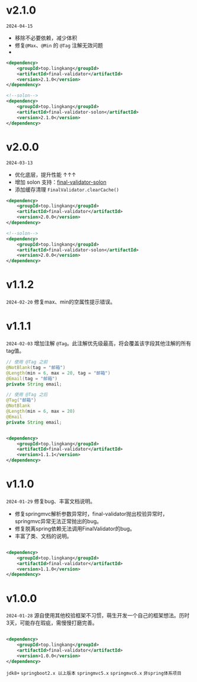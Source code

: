 # v2.1.0

`2024-04-15`

* 移除不必要依赖，减少体积
* 修复`@Max`、`@Min` 的 `@Tag` 注解无效问题
* 
```xml
<dependency>
    <groupId>top.lingkang</groupId>
    <artifactId>final-validator</artifactId>
    <version>2.1.0</version>
</dependency>

<!--solon-->
<dependency>
    <groupId>top.lingkang</groupId>
    <artifactId>final-validator-solon</artifactId>
    <version>2.1.0</version>
</dependency>
```


# v2.0.0

`2024-03-13`

* 优化底层，提升性能 ↑↑↑
* 增加 solon 支持：[final-validator-solon](https://gitee.com/lingkang_top/final-validator/tree/master/final-validator-solon)
* 添加缓存清理 `FinalValidator.clearCache()`

```xml
<dependency>
    <groupId>top.lingkang</groupId>
    <artifactId>final-validator</artifactId>
    <version>2.0.0</version>
</dependency>

<!--solon-->
<dependency>
    <groupId>top.lingkang</groupId>
    <artifactId>final-validator-solon</artifactId>
    <version>2.0.0</version>
</dependency>
```


# v1.1.2

`2024-02-20` 修复max、min的空属性提示错误。



# v1.1.1

`2024-02-03` 增加注解 `@Tag`。此注解优先级最高，将会覆盖该字段其他注解的所有tag值。

```java
// 使用 @Tag 之前
@NotBlank(tag = "邮箱")
@Length(min = 6, max = 20, tag = "邮箱")
@Email(tag = "邮箱")
private String email;

// 使用 @Tag 之后
@Tag("邮箱")
@NotBlank
@Length(min = 6, max = 20)
@Email
private String email;
```

```xml

<dependency>
    <groupId>top.lingkang</groupId>
    <artifactId>final-validator</artifactId>
    <version>1.1.1</version>
</dependency>
```

# v1.1.0

`2024-01-29` 修复bug、丰富文档说明。

* 修复springmvc解析参数异常时，final-validator抛出校验异常时，springmvc异常无法正常抛出的bug。
* 修复脱离spring依赖无法调用FinalValidator的bug。
* 丰富了类、文档的说明。

```xml

<dependency>
    <groupId>top.lingkang</groupId>
    <artifactId>final-validator</artifactId>
    <version>1.1.0</version>
</dependency>
```

# v1.0.0

`2024-01-28` 源自使用其他校验框架不习惯，萌生开发一个自己的框架想法。历时3天，可能存在瑕疵，需慢慢打磨完善。

```xml

<dependency>
    <groupId>top.lingkang</groupId>
    <artifactId>final-validator</artifactId>
    <version>1.0.0</version>
</dependency>
```

`jdk8+`  `springboot2.x 以上版本`   `springmvc5.x` `springmvc6.x` `非spring体系项目`

